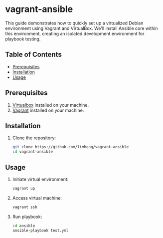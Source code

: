 # vagrant-ansible

This guide demonstrates how to quickly set up a virtualized Debian environment using Vagrant and VirtualBox. We'll install Ansible core within this environment, creating an isolated development environment for playbook testing.

## Table of Contents

- [Prerequisites](#prerequisites)
- [Installation](#installation)
- [Usage](#usage)

## Prerequisites

1. [Virtualbox](https://virtualbox.org/) installed on your machine.
2. [Vagrant](https://vagrantup.com/) installed on your machine.

## Installation

1. Clone the repository:

   ```bash
   git clone https://github.com/limheng/vagrant-ansible
   cd vagrant-ansible
   ```

## Usage

1. Initiate virtual environment:

   ```bash
   vagrant up
   ```

2. Access virtual machine:

   ```bash
   vagrant ssh
   ```

3. Run playbook:
   ```bash
   cd ansible
   ansible-playbook test.yml
   ```
